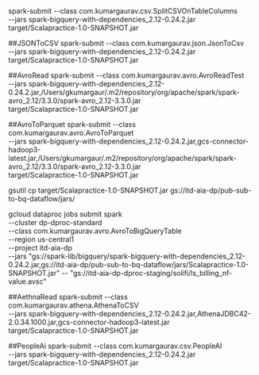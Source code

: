 ##
spark-submit --class com.kumargaurav.csv.SplitCSVOnTableColumns \
--jars spark-bigquery-with-dependencies_2.12-0.24.2.jar \
target/Scalapractice-1.0-SNAPSHOT.jar

##JSONToCSV
spark-submit --class com.kumargaurav.json.JsonToCsv \
--jars spark-bigquery-with-dependencies_2.12-0.24.2.jar \
target/Scalapractice-1.0-SNAPSHOT.jar

##AvroRead
spark-submit --class com.kumargaurav.avro.AvroReadTest \
--jars spark-bigquery-with-dependencies_2.12-0.24.2.jar,/Users/gkumargaur/.m2/repository/org/apache/spark/spark-avro_2.12/3.3.0/spark-avro_2.12-3.3.0.jar \
target/Scalapractice-1.0-SNAPSHOT.jar

##AvroToParquet
spark-submit --class com.kumargaurav.avro.AvroToParquet \
--jars spark-bigquery-with-dependencies_2.12-0.24.2.jar,gcs-connector-hadoop3-latest.jar,/Users/gkumargaur/.m2/repository/org/apache/spark/spark-avro_2.12/3.3.0/spark-avro_2.12-3.3.0.jar \
target/Scalapractice-1.0-SNAPSHOT.jar

gsutil cp target/Scalapractice-1.0-SNAPSHOT.jar gs://itd-aia-dp/pub-sub-to-bq-dataflow/jars/

gcloud dataproc jobs submit spark \
--cluster dp-dproc-standard  \
--class com.kumargaurav.avro.AvroToBigQueryTable \
--region us-central1 \
--project itd-aia-dp \
--jars "gs://spark-lib/bigquery/spark-bigquery-with-dependencies_2.12-0.24.2.jar,gs://itd-aia-dp/pub-sub-to-bq-dataflow/jars/Scalapractice-1.0-SNAPSHOT.jar" -- "gs://itd-aia-dp-dproc-staging/solifi/ls_billing_nf-value.avsc"

##AethnaRead
spark-submit --class com.kumargaurav.athena.AthenaToCSV \
--jars spark-bigquery-with-dependencies_2.12-0.24.2.jar,AthenaJDBC42-2.0.34.1000.jar,gcs-connector-hadoop3-latest.jar \
target/Scalapractice-1.0-SNAPSHOT.jar


##PeopleAi
spark-submit --class com.kumargaurav.csv.PeopleAI \
--jars spark-bigquery-with-dependencies_2.12-0.24.2.jar \
target/Scalapractice-1.0-SNAPSHOT.jar


